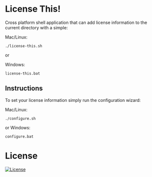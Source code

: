 # License This!

Cross platform shell application that can add license information to the current directory with a simple:

Mac/Linux:
```
./license-this.sh
```

or 

Windows:
```
license-this.bat
```

## Instructions

To set your license information simply run the configuration wizard:

Mac/Linux:
```
./configure.sh
```

or Windows:
```
configure.bat
```

# License

[![License](https://img.shields.io/badge/License-BSD%203--Clause-blue.svg)](https://opensource.org/licenses/BSD-3-Clause)